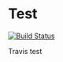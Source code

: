 Test
====

[![Build Status](https://travis-ci.org/kodamirmo/Test.png?branch=master)](https://travis-ci.org/kodamirmo/Test)

Travis test
